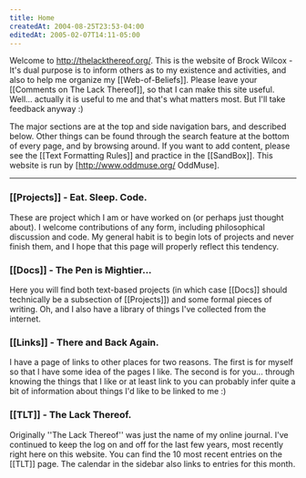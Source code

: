 ```yaml
---
title: Home
createdAt: 2004-08-25T23:53-04:00
editedAt: 2005-02-07T14:11-05:00
---
```


Welcome to http://thelackthereof.org/. This is the website of Brock Wilcox - It's dual purpose is to inform others as to my existence and activities, and also to help me organize my [[Web-of-Beliefs]]. Please leave your [[Comments on The Lack Thereof]], so that I can make this site useful. Well... actually it is useful to me and that's what matters most. But I'll take feedback anyway :)

The major sections are at the top and side navigation bars, and described below. Other things can be found through the search feature at the bottom of every page, and by browsing around. If you want to add content, please see the [[Text Formatting Rules]] and practice in the [[SandBox]]. This website is run by [http://www.oddmuse.org/ OddMuse].

----

<h3>[[Projects]] - Eat. Sleep. Code.</h3>
These are project which I am or have worked on (or perhaps just thought about). I welcome contributions of any form, including philosophical discussion and code. My general habit is to begin lots of projects and never finish them, and I hope that this page will properly reflect this tendency.

<h3>[[Docs]] - The Pen is Mightier... </h3>
Here you will find both text-based projects (in which case [[Docs]] should technically be a subsection of [[Projects]]) and some formal pieces of writing. Oh, and I also have a library of things I've collected from the internet.

<h3>[[Links]] - There and Back Again.</h3>
I have a page of links to other places for two reasons. The first is for myself so that I have some idea of the pages I like. The second is for you... through knowing the things that I like or at least link to you can probably infer quite a bit of information about things I'd like to be linked to me :)

<h3>[[TLT]] - The Lack Thereof.</h3>
Originally ''The Lack Thereof'' was just the name of my online journal. I've continued to keep the log on and off for the last few years, most recently right here on this website. You can find the 10 most recent entries on the [[TLT]] page. The calendar in the sidebar also links to entries for this month.

